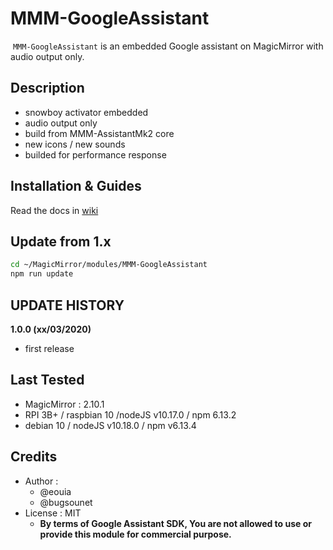 # MMM-GoogleAssistant

![]()
`MMM-GoogleAssistant` is an embedded Google assistant on MagicMirror with audio output only.

## Description
- snowboy activator embedded
- audio output only
- build from MMM-AssistantMk2 core
- new icons / new sounds
- builded for performance response

## Installation & Guides
Read the docs in [wiki](https://github.com/bugsounet/MMM-GoogleAssistant/wiki)

## Update from 1.x

```sh
cd ~/MagicMirror/modules/MMM-GoogleAssistant
npm run update
```

## UPDATE HISTORY

**1.0.0 (xx/03/2020)**
  * first release

## Last Tested
- MagicMirror : 2.10.1
- RPI 3B+ / raspbian 10 /nodeJS v10.17.0 / npm 6.13.2
- debian 10 / nodeJS v10.18.0 / npm v6.13.4

## Credits
- Author :
  - @eouia
  - @bugsounet
- License : MIT
  - **By terms of Google Assistant SDK, You are not allowed to use or provide this module for commercial purpose.**

